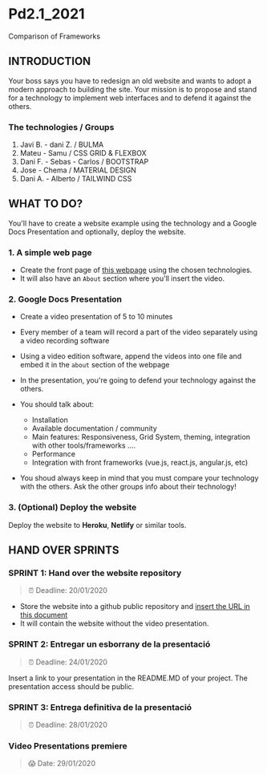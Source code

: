 # Pd2.1_2021
Comparison of Frameworks

## INTRODUCTION

Your boss says you have to redesign an old website and wants to adopt a modern approach to building the site. Your mission is to propose and stand for a technology to implement web interfaces and to defend it against the others. 

### The technologies / Groups

1. Javi B. - dani Z. / BULMA 
2. Mateu - Samu / CSS GRID & FLEXBOX
3. Dani F. - Sebas - Carlos / BOOTSTRAP
3. Jose - Chema / MATERIAL DESIGN
5. Dani A. - Alberto / TAILWIND CSS

## WHAT TO DO?

You'll have to create a website example using the technology and a Google Docs Presentation and optionally, deploy the website.

### 1. A simple web page 

- Create the front page of [this webpage](https://www.w3schools.com/howto/tryhow_website_band.htm#band) using the chosen technologies.
- It will also have an `About` section where you'll insert the video.

### 2. Google Docs Presentation

- Create a video presentation of 5 to 10 minutes
- Every member of a team will record a part of the video separately using a video recording software
- Using a video edition software, append the videos into one file and embed it in the `about` section of the webpage

- In the presentation, you're going to defend your technology against the others. 
- You should talk about:
    - Installation
    - Available documentation / community
    - Main features: Responsiveness, Grid System, theming, integration with other tools/frameworks ....
    - Performance
    - Integration with front frameworks (vue.js, react.js, angular.js, etc)

- You shoud always keep in mind that you must compare your technology with the others. Ask the other groups info about their technology!

### 3. (Optional) Deploy the website

Deploy the website to **Heroku**, **Netlify** or similar tools.



## HAND OVER SPRINTS


### SPRINT 1: Hand over the website repository
> :alarm_clock: Deadline: 20/01/2020

* Store the website into a github public repository and [insert the URL in this document](https://docs.google.com/spreadsheets/d/1ymNPMas7skRIr2i3mFZtaIYn-Gb7QR_z5bPOZPeZFDI/edit#gid=0)
* It will contain the website without the video presentation. 


### SPRINT 2: Entregar un esborrany de la presentació
> :alarm_clock: Deadline: 24/01/2020

Insert a link to your presentation in the README.MD of your project. 
The presentation access should be public.


### SPRINT 3: Entrega definitiva de la presentació
> :alarm_clock: Deadline: 28/01/2020


### Video Presentations premiere 
> :scream: Date: 29/01/2020